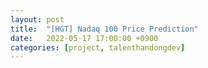 ```yaml
---
layout: post
title:  "[HGT] Nadaq 100 Price Prediction"
date:   2022-05-17 17:00:00 +0900
categories: [project, talenthandongdev]
---
```

